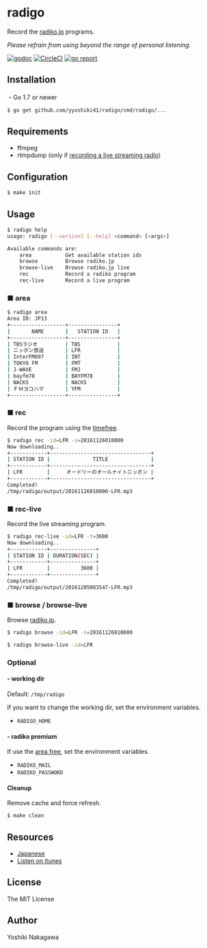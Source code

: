 # radigo

Record the [radiko.jp](http://radiko.jp/) programs.

_Please refrain from using beyond the range of personal listening._

[![godoc](https://godoc.org/github.com/yyoshiki41/radigo?status.svg)](https://godoc.org/github.com/yyoshiki41/radigo)
[![CircleCI](https://circleci.com/gh/yyoshiki41/radigo.svg?style=svg)](https://circleci.com/gh/yyoshiki41/radigo)
[![go report](https://goreportcard.com/badge/github.com/yyoshiki41/radigo)](https://goreportcard.com/report/github.com/yyoshiki41/radigo)

## Installation

・Go 1.7 or newer

```bash
$ go get github.com/yyoshiki41/radigo/cmd/radigo/...
```

## Requirements

- ffmpeg
- rtmpdump (only if [recording a live streaming radio](#-rec-live))

## Configuration

```bash
$ make init
```

## Usage

```bash
$ radigo help
usage: radigo [--version] [--help] <command> [<args>]

Available commands are:
    area           Get available station ids
    browse         Browse radiko.jp
    browse-live    Browse radiko.jp live
    rec            Record a radiko program
    rec-live       Record a live program
```

### ■ area

```bash
$ radigo area
Area ID: JP13
+------------------+----------------+
|       NAME       |   STATION ID   |
+------------------+----------------+
| TBSラジオ         | TBS            |
| ニッポン放送       | LFR            |
| InterFM897       | INT            |
| TOKYO FM         | FMT            |
| J-WAVE           | FMJ            |
| bayfm78          | BAYFM78        |
| NACK5            | NACK5          |
| ＦＭヨコハマ       | YFM            |
+------------------+----------------+
```

### ■ rec

Record the program using the [timefree](http://radiko.jp/#!/fun/timeshift).

```bash
$ radigo rec -id=LFR -s=20161126010000
Now downloading..
+------------+---------------------------------+
| STATION ID |              TITLE              |
+------------+---------------------------------+
| LFR        |　　  オードリーのオールナイトニッポン |
+------------+---------------------------------+
Completed!
/tmp/radigo/output/20161126010000-LFR.mp3
```

### ■ rec-live

Record the live streaming program.

```bash
$ radigo rec-live -id=LFR -t=3600
Now downloading..
+------------+---------------+
| STATION ID | DURATION(SEC) |
+------------+---------------+
| LFR        |          3600 |
+------------+---------------+
Completed!
/tmp/radigo/output/20161205083547-LFR.mp3
```

### ■ browse / browse-live

Browse [radiko.jp](http://radiko.jp/).

```bash
$ radigo browse -id=LFR -s=20161126010000
```

```bash
$ radigo browse-live -id=LFR
```

### Optional

#### - working dir

Default: `/tmp/radigo`

If you want to change the working dir, set the environment variables.

- `RADIGO_HOME`

#### - radiko premium

If use the [area free](http://radiko.jp/rg/premium/), set the environment variables.

- `RADIKO_MAIL`
- `RADIKO_PASSWORD`

#### Cleanup

Remove cache and force refresh.

```bash
$ make clean
```

## Resources

- [Japanese](http://qiita.com/yyoshiki41/items/f81442d7dc2d0ddcf15b)
- [Listen on itunes](http://esola.co/posts/2017/aac-profile/)

## License 

The MIT License

## Author

Yoshiki Nakagawa
